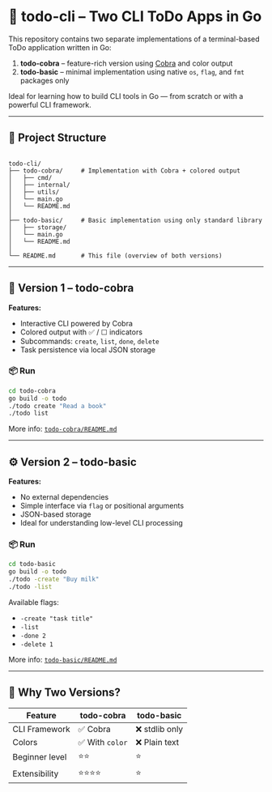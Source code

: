 # 📝 todo-cli – Two CLI ToDo Apps in Go

This repository contains two separate implementations of a terminal-based ToDo application written in Go:

1. **todo-cobra** – feature-rich version using [Cobra](https://github.com/spf13/cobra) and color output
2. **todo-basic** – minimal implementation using native `os`, `flag`, and `fmt` packages only

Ideal for learning how to build CLI tools in Go — from scratch or with a powerful CLI framework.

---

## 📁 Project Structure

```

todo-cli/
├── todo-cobra/     # Implementation with Cobra + colored output
│   ├── cmd/
│   ├── internal/
│   ├── utils/
│   └── main.go
│   └── README.md
│
├── todo-basic/     # Basic implementation using only standard library
│   ├── storage/
│   └── main.go
│   └── README.md
│
└── README.md       # This file (overview of both versions)

```

---

## 🚀 Version 1 – todo-cobra

**Features:**

- Interactive CLI powered by Cobra
- Colored output with ✅ / ☐ indicators
- Subcommands: `create`, `list`, `done`, `delete`
- Task persistence via local JSON storage

### 📦 Run

```bash
cd todo-cobra
go build -o todo
./todo create "Read a book"
./todo list
```

More info: [`todo-cobra/README.md`](./todo-cobra/README.md)

---

## ⚙️ Version 2 – todo-basic

**Features:**

- No external dependencies
- Simple interface via `flag` or positional arguments
- JSON-based storage
- Ideal for understanding low-level CLI processing

### 📦 Run

```bash
cd todo-basic
go build -o todo
./todo -create "Buy milk"
./todo -list
```

Available flags:

- `-create "task title"`
- `-list`
- `-done 2`
- `-delete 1`

More info: [`todo-basic/README.md`](./todo-basic/README.md)

---

## 🤔 Why Two Versions?

| Feature        | todo-cobra      | todo-basic     |
| -------------- | --------------- | -------------- |
| CLI Framework  | ✅ Cobra        | ❌ stdlib only |
| Colors         | ✅ With `color` | ❌ Plain text  |
| Beginner level | ⭐⭐            | ⭐             |
| Extensibility  | ⭐⭐⭐⭐        | ⭐             |
